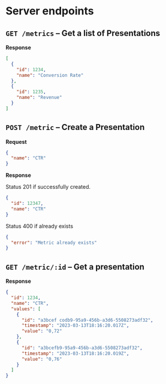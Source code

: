 # Server endpoints

## `GET /metrics` – Get a list of Presentations

**Response**

```json
[
  {
    "id": 1234,
    "name": "Conversion Rate"
  },
  {
    "id": 1235,
    "name": "Revenue"
  }
]
```

## `POST /metric` – Create a Presentation

**Request**

```json
{
  "name": "CTR"
}
```

**Response**

Status 201 if successfully created.

```json
{
  "id": 12347,
  "name": "CTR"
}
```

Status 400 if already exists

```json
{
  "error": "Metric already exists"
}
```

## `GET /metric/:id` – Get a presentation

**Response**

```json
{
  "id": 1234,
  "name": "CTR",
  "values": [
    {
      "id": "a3bcef codb9-95a9-456b-a3d6-5508273adf32",
      "timestamp": "2023-03-13T18:16:20.017Z",
      "value": "0,72"
    },
    {
      "id": "a3bcefb9-95a9-456b-a3d6-5508273adf32",
      "timestamp": "2023-03-13T18:16:20.019Z",
      "value": "0,76"
    }
  ]
}
```
